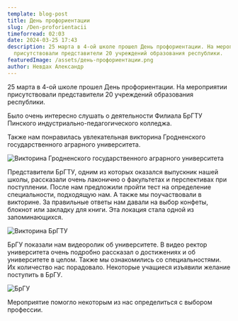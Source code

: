 ```yaml
---
template: blog-post
title: День профориентации
slug: /Den-proforientacii
timeforread: 02:03
date: 2024-03-25 17:43
description: 2﻿5 марта в 4-ой школе прошел День профориентации. На мероприятии
  присутствовали представители 20 учреждений образования республики.
featuredImage: /assets/день-профориентации.png
author: Невдах Александр
---
```

2﻿5 марта в 4-ой школе прошел День профориентации. На мероприятии присутствовали представители 20 учреждений образования республики. 

Б﻿ыло очень интересно слушать о деятельности Филиала БрГТУ Пинского индустриально-педагогического колледжа. 

Также нам понравилась увлекательная викторина Гродненского государственного аграрного университета.

![Викторина Гродненского государственного аграрного университета](/assets/0-02-05-ba9d6e33018fb903b14c9f2ceb228d9ae0e6b43585c1c2e4e64f030ae2193b48_ef01649f3857898.jpg "Викторина Гродненского государственного аграрного университета")

П﻿редставители БрГТУ, одним из которых оказался выпускник нашей школы, рассказали очень лаконично о факультетах и перспективах при поступлении. После нам предложили пройти тест на определение специальности, подходящую нам. А также мы поучаствовали в викторине. За правильные ответы нам давали на выбор конфеты, блокнот или закладку для книги. Эта локация стала одной из запоминающихся. 

![Викторина БрГТУ](/assets/0-02-05-a66b73931b8866648fd28f110a444200a60aace7b40a7f7e18d333e101874d09_e319561f28b49222.jpg "Викторина БрГТУ")

Б﻿рГУ показали нам видеоролик об университете. В видео ректор университета очень подробно рассказал о достижениях и об университете в целом. Также мы ознакомились со специальностями. Их количество нас порадовало. Некоторые учащиеся изъявили желание поступить в БрГУ.

![БрГУ](/assets/0-02-05-757bbc5dc4104d29860148e5414f8d32afcc1cc1982f1221e9b41268f6a9f7bd_180e2532c8f8ea44.jpg "БрГУ")

М﻿ероприятие помогло некоторым из нас определиться с выбором профессии.